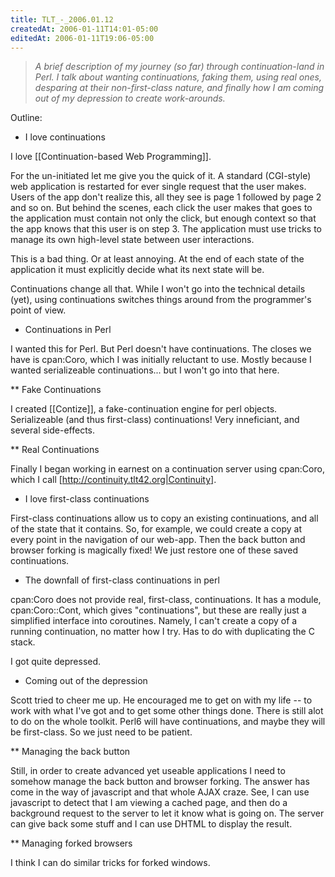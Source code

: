 ```yaml
---
title: TLT_-_2006.01.12
createdAt: 2006-01-11T14:01-05:00
editedAt: 2006-01-11T19:06-05:00
---
```


<blockquote><i>A brief description of my journey (so far) through continuation-land in Perl. I talk about wanting continuations, faking them, using real ones, desparing at their non-first-class nature, and finally how I am coming out of my depression to create work-arounds.</i></blockquote>

Outline:

* I love continuations

I love [[Continuation-based Web Programming]].

For the un-initiated let me give you the quick of it. A standard (CGI-style) web application is restarted for ever single request that the user makes. Users of the app don't realize this, all they see is page 1 followed by page 2 and so on. But behind the scenes, each click the user makes that goes to the application must contain not only the click, but enough context so that the app knows that this user is on step 3. The application must use tricks to manage its own high-level state between user interactions.

This is a bad thing. Or at least annoying. At the end of each state of the application it must explicitly decide what its next state will be.

Continuations change all that. While I won't go into the technical details (yet), using continuations switches things around from the programmer's point of view.

* Continuations in Perl

I wanted this for Perl. But Perl doesn't have continuations. The closes we have is cpan:Coro, which I was initially reluctant to use. Mostly because I wanted serializeable continuations... but I won't go into that here.

** Fake Continuations

I created [[Contize]], a fake-continuation engine for perl objects. Serializeable (and thus first-class) continuations! Very inneficiant, and several side-effects.

** Real Continuations

Finally I began working in earnest on a continuation server using cpan:Coro, which I call [http://continuity.tlt42.org|Continuity].

* I love first-class continuations

First-class continuations allow us to copy an existing continuations, and all of the state that it contains. So, for example, we could create a copy at every point in the navigation of our web-app. Then the back button and browser forking is magically fixed! We just restore one of these saved continuations.

* The downfall of first-class continuations in perl

cpan:Coro does not provide real, first-class, continuations. It has a module, cpan:Coro::Cont, which gives "continuations", but these are really just a simplified interface into coroutines. Namely, I can't create a copy of a running continuation, no matter how I try. Has to do with duplicating the C stack.

I got quite depressed.

* Coming out of the depression

Scott tried to cheer me up. He encouraged me to get on with my life -- to work with what I've got and to get some other things done. There is still alot to do on the whole toolkit. Perl6 will have continuations, and maybe they will be first-class. So we just need to be patient.

** Managing the back button

Still, in order to create advanced yet useable applications I need to somehow manage the back button and browser forking. The answer has come in the way of javascript and that whole AJAX craze. See, I can use javascript to detect that I am viewing a cached page, and then do a background request to the server to let it know what is going on. The server can give back some stuff and I can use DHTML to display the result.

** Managing forked browsers

I think I can do similar tricks for forked windows.

